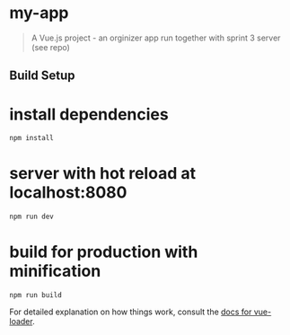 # my-app

> A Vue.js project - an orginizer app
> run together with sprint 3 server (see repo)

## Build Setup

# install dependencies
``
npm install
``

# server with hot reload at localhost:8080
``
npm run dev
``

# build for production with minification
``
npm run build
``

For detailed explanation on how things work, consult the [docs for vue-loader](http://vuejs.github.io/vue-loader).

